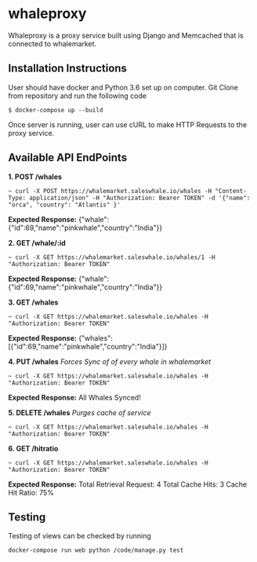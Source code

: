 # whaleproxy
Whaleproxy is a proxy service built using Django and Memcached that is connected to whalemarket.

## Installation Instructions
User should have docker and Python 3.6 set up on computer.
Git Clone from repository and run the following code
```
$ docker-compose up --build

```
Once server is running, user can use cURL to make HTTP Requests to the proxy service.

## Available API EndPoints

**1.  POST /whales**
```
~ curl -X POST https://whalemarket.saleswhale.io/whales -H "Content-Type: application/json" -H "Authorization: Bearer TOKEN" -d '{"name": "orca", "country": "Atlantis" }'
```
**Expected Response:**
{"whale":{"id":69,"name":"pinkwhale","country":"India"}}

**2.  GET /whale/:id**
```
~ curl -X GET https://whalemarket.saleswhale.io/whales/1 -H "Authorization: Bearer TOKEN"
```
**Expected Response:**
{"whale":{"id":69,"name":"pinkwhale","country":"India"}}

**3.  GET /whales**
```
~ curl -X GET https://whalemarket.saleswhale.io/whales -H "Authorization: Bearer TOKEN"
```
**Expected Response:**
{"whales":[{"id":69,"name":"pinkwhale","country":"India"}]}

**4.  PUT /whales** 
*Forces Sync of of every whale in whalemarket*
```
~ curl -X GET https://whalemarket.saleswhale.io/whales -H "Authorization: Bearer TOKEN"
```
**Expected Response:**
All Whales Synced!

**5.  DELETE /whales**
*Purges cache of service*
```
~ curl -X GET https://whalemarket.saleswhale.io/whales -H "Authorization: Bearer TOKEN"
```

**6.  GET /hitratio**
```
~ curl -X GET https://whalemarket.saleswhale.io/whales -H "Authorization: Bearer TOKEN"
```
**Expected Response:**
Total Retrieval Request: 4 
Total Cache Hits: 3
Cache Hit Ratio: 75%

## Testing
Testing of views can be checked by running
```
docker-compose run web python /code/manage.py test
```
